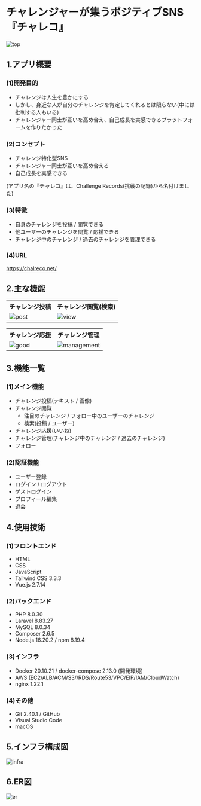 # チャレンジャーが集うポジティブSNS『チャレコ』

<img alt="top" src="https://github.com/yamamoto117/chalreco/assets/99392507/c8ede646-e602-4670-b42e-ca7898e4ba11">

## 1.アプリ概要
### (1)開発目的
* チャレンジは人生を豊かにする
* しかし、身近な人が自分のチャレンジを肯定してくれるとは限らない(中には批判する人もいる)
* チャレンジャー同士が互いを高め合え、自己成長を実感できるプラットフォームを作りたかった

### (2)コンセプト
* チャレンジ特化型SNS
* チャレンジャー同士が互いを高め合える
* 自己成長を実感できる

(アプリ名の『チャレコ』は、Challenge Records(挑戦の記録)から名付けました)

### (3)特徴
* 自身のチャレンジを投稿 / 閲覧できる
* 他ユーザーのチャレンジを閲覧 / 応援できる
* チャレンジ中のチャレンジ / 過去のチャレンジを管理できる

### (4)URL
https://chalreco.net/

## 2.主な機能

<table>
	<tr>
		<th style="text-align: center">チャレンジ投稿</th>
		<th style="text-align: center">チャレンジ閲覧(検索)</th>
	</tr>
	<tr>
		<td><img alt="post" src="https://github.com/yamamoto117/chalreco/assets/99392507/deabb995-5771-42ea-a48f-4e96cc971625"></td>
		<td><img alt="view" src="https://github.com/yamamoto117/chalreco/assets/99392507/e73736ce-c220-49ba-a54f-f3ab28252dfe"></td>
  </tr>
</table>

<table>
	<tr>
		<th style="text-align: center">チャレンジ応援</th>
		<th style="text-align: center">チャレンジ管理</th>
	</tr>
	<tr>
		<td><img alt="good" src="https://github.com/yamamoto117/chalreco/assets/99392507/9398556c-0611-4a21-a561-7301809e01bb"></td>
		<td><img alt="management" src="https://github.com/yamamoto117/chalreco/assets/99392507/b29a1cb3-bed4-4230-9ed4-e6d3ec909d7c"></td>
  </tr>
</table>

## 3.機能一覧
### (1)メイン機能
* チャレンジ投稿(テキスト / 画像)
* チャレンジ閲覧
  * 注目のチャレンジ / フォロー中のユーザーのチャレンジ
  * 検索(投稿 / ユーザー)
* チャレンジ応援(いいね)
* チャレンジ管理(チャレンジ中のチャレンジ / 過去のチャレンジ)
* フォロー

### (2)認証機能
* ユーザー登録
* ログイン / ログアウト
* ゲストログイン
* プロフィール編集
* 退会

## 4.使用技術
### (1)フロントエンド
* HTML
* CSS
* JavaScript
* Tailwind CSS 3.3.3
* Vue.js 2.7.14

### (2)バックエンド
* PHP 8.0.30
* Laravel 8.83.27
* MySQL 8.0.34
* Composer 2.6.5
* Node.js 16.20.2 / npm 8.19.4

### (3)インフラ
* Docker 20.10.21 / docker-compose 2.13.0 (開発環境)
* AWS (EC2/ALB/ACM/S3//RDS/Route53/VPC/EIP/IAM/CloudWatch)
* nginx 1.22.1

### (4)その他
* Git 2.40.1 / GitHub
* Visual Studio Code
* macOS

## 5.インフラ構成図
![infra](https://github.com/yamamoto117/chalreco/assets/99392507/4c519975-a81a-42f0-b5fa-e71dca95fdb5)

## 6.ER図
![er](https://github.com/yamamoto117/chalreco/assets/99392507/59f990c5-3fd3-4576-8662-cefc14137d01)
